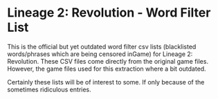 # Lineage 2: Revolution - Word Filter List

This is the official but yet outdated word filter csv lists (blacklisted words/phrases which are being censored inGame) for Lineage 2: Revolution.
These CSV files come directly from the original game files.
However, the game files used for this extraction where a bit outdated.

Certainly these lists will be of interest to some. If only because of the sometimes ridiculous entries.
